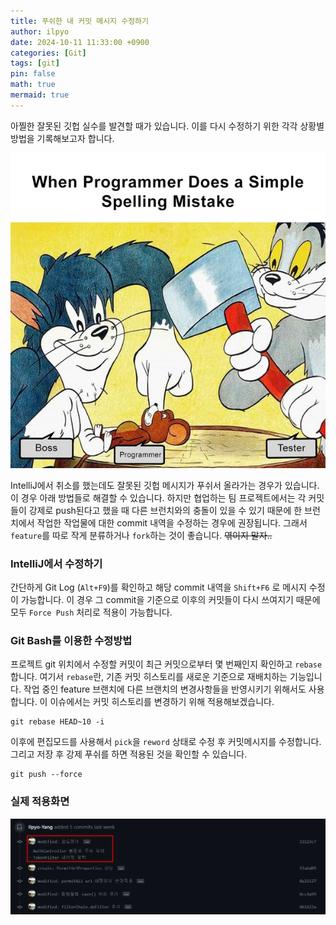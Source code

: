 ```yaml
---
title: 푸쉬한 내 커밋 메시지 수정하기
author: ilpyo
date: 2024-10-11 11:33:00 +0900
categories: [Git]
tags: [git]
pin: false
math: true
mermaid: true
---
```


아찔한 잘못된 깃헙 실수를 발견할 때가 있습니다. 이를 다시 수정하기 위한 각각 상황별 방법을 기록해보고자 합니다.

<img src="/assets/post_images/git/git_meme.jpg">

IntelliJ에서 취소를 했는데도 잘못된 깃헙 메시지가 푸쉬서 올라가는 경우가 있습니다. 이 경우 아래 방법들로 해결할 수 있습니다. 하지만 협업하는 팀 프로젝트에서는 각 커밋들이 강제로 push된다고 했을 때
다른 브런치와의 충돌이 있을 수 있기 때문에 한 브런치에서 작업한 작업물에 대한 commit 내역을 수정하는 경우에 권장됩니다. 그래서 ```feature```를 따로 작게 분류하거나 ```fork```하는 것이 좋습니다. 
~~엮이지 말자..~~

### IntelliJ에서 수정하기
간단하게 Git Log (```Alt+F9```)를 확인하고 해당 commit 내역을 ```Shift+F6``` 로 메시지 수정이 가능합니다. 
이 경우 그 commit을 기준으로 이후의 커밋들이 다시 쓰여지기 때문에 모두 ```Force Push``` 처리로 적용이 가능합니다.

### Git Bash를 이용한 수정방법  
프로젝트 git 위치에서 수정할 커밋이 최근 커밋으로부터 몇 번째인지 확인하고 ```rebase```합니다. 
여기서 ```rebase```란, 기존 커밋 히스토리를 새로운 기준으로 재배치하는 기능입니다. 작업 중인 feature 브랜치에 다른 브랜치의 변경사항들을 반영시키기 위해서도 사용합니다.
이 이슈에서는 커밋 히스토리를 변경하기 위해 적용해보겠습니다.
```
git rebase HEAD~10 -i
```
이후에 편집모드를 사용해서 ```pick```을 ```reword``` 상태로 수정 후 커밋메시지를 수정합니다. 그리고 저장 후 강제 푸쉬를 하면 적용된 것을 확인할 수 있습니다.
```
git push --force
```

### 실제 적용화면
![rebase_commit.png](/assets/post_images/git/rebase_commit.png)






